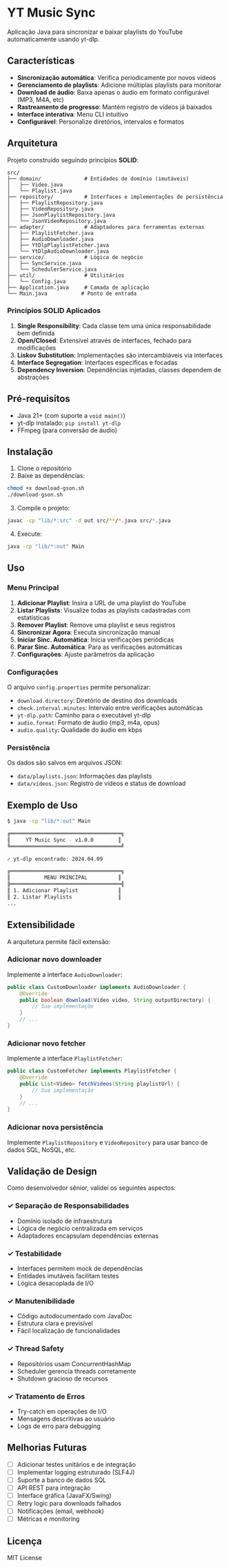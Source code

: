 # YT Music Sync

Aplicação Java para sincronizar e baixar playlists do YouTube automaticamente usando yt-dlp.

## Características

- **Sincronização automática**: Verifica periodicamente por novos vídeos
- **Gerenciamento de playlists**: Adicione múltiplas playlists para monitorar
- **Download de áudio**: Baixa apenas o áudio em formato configurável (MP3, M4A, etc)
- **Rastreamento de progresso**: Mantém registro de vídeos já baixados
- **Interface interativa**: Menu CLI intuitivo
- **Configurável**: Personalize diretórios, intervalos e formatos

## Arquitetura

Projeto construído seguindo princípios **SOLID**:

```
src/
├── domain/              # Entidades de domínio (imutáveis)
│   ├── Video.java
│   └── Playlist.java
├── repository/          # Interfaces e implementações de persistência
│   ├── PlaylistRepository.java
│   ├── VideoRepository.java
│   ├── JsonPlaylistRepository.java
│   └── JsonVideoRepository.java
├── adapter/             # Adaptadores para ferramentas externas
│   ├── PlaylistFetcher.java
│   ├── AudioDownloader.java
│   ├── YtDlpPlaylistFetcher.java
│   └── YtDlpAudioDownloader.java
├── service/             # Lógica de negócio
│   ├── SyncService.java
│   └── SchedulerService.java
├── util/                # Utilitários
│   └── Config.java
├── Application.java     # Camada de aplicação
└── Main.java           # Ponto de entrada
```

### Princípios SOLID Aplicados

1. **Single Responsibility**: Cada classe tem uma única responsabilidade bem definida
2. **Open/Closed**: Extensível através de interfaces, fechado para modificações
3. **Liskov Substitution**: Implementações são intercambiáveis via interfaces
4. **Interface Segregation**: Interfaces específicas e focadas
5. **Dependency Inversion**: Dependências injetadas, classes dependem de abstrações

## Pré-requisitos

- Java 21+ (com suporte a `void main()`)
- yt-dlp instalado: `pip install yt-dlp`
- FFmpeg (para conversão de áudio)

## Instalação

1. Clone o repositório
2. Baixe as dependências:
```bash
chmod +x download-gson.sh
./download-gson.sh
```

3. Compile o projeto:
```bash
javac -cp "lib/*:src" -d out src/**/*.java src/*.java
```

4. Execute:
```bash
java -cp "lib/*:out" Main
```

## Uso

### Menu Principal

1. **Adicionar Playlist**: Insira a URL de uma playlist do YouTube
2. **Listar Playlists**: Visualize todas as playlists cadastradas com estatísticas
3. **Remover Playlist**: Remove uma playlist e seus registros
4. **Sincronizar Agora**: Executa sincronização manual
5. **Iniciar Sinc. Automática**: Inicia verificações periódicas
6. **Parar Sinc. Automática**: Para as verificações automáticas
7. **Configurações**: Ajuste parâmetros da aplicação

### Configurações

O arquivo `config.properties` permite personalizar:

- `download.directory`: Diretório de destino dos downloads
- `check.interval.minutes`: Intervalo entre verificações automáticas
- `yt-dlp.path`: Caminho para o executável yt-dlp
- `audio.format`: Formato de áudio (mp3, m4a, opus)
- `audio.quality`: Qualidade do áudio em kbps

### Persistência

Os dados são salvos em arquivos JSON:
- `data/playlists.json`: Informações das playlists
- `data/videos.json`: Registro de vídeos e status de download

## Exemplo de Uso

```bash
$ java -cp "lib/*:out" Main

╔════════════════════════════════════╗
║     YT Music Sync - v1.0.0        ║
╚════════════════════════════════════╝

✓ yt-dlp encontrado: 2024.04.09

╔════════════════════════════════════╗
║           MENU PRINCIPAL          ║
╠════════════════════════════════════╣
║ 1. Adicionar Playlist             ║
║ 2. Listar Playlists               ║
...
```

## Extensibilidade

A arquitetura permite fácil extensão:

### Adicionar novo downloader

Implemente a interface `AudioDownloader`:

```java
public class CustomDownloader implements AudioDownloader {
    @Override
    public boolean download(Video video, String outputDirectory) {
        // Sua implementação
    }
    // ...
}
```

### Adicionar novo fetcher

Implemente a interface `PlaylistFetcher`:

```java
public class CustomFetcher implements PlaylistFetcher {
    @Override
    public List<Video> fetchVideos(String playlistUrl) {
        // Sua implementação
    }
    // ...
}
```

### Adicionar nova persistência

Implemente `PlaylistRepository` e `VideoRepository` para usar banco de dados SQL, NoSQL, etc.

## Validação de Design

Como desenvolvedor sênior, validei os seguintes aspectos:

### ✓ Separação de Responsabilidades
- Domínio isolado de infraestrutura
- Lógica de negócio centralizada em serviços
- Adaptadores encapsulam dependências externas

### ✓ Testabilidade
- Interfaces permitem mock de dependências
- Entidades imutáveis facilitam testes
- Lógica desacoplada de I/O

### ✓ Manutenibilidade
- Código autodocumentado com JavaDoc
- Estrutura clara e previsível
- Fácil localização de funcionalidades

### ✓ Thread Safety
- Repositórios usam ConcurrentHashMap
- Scheduler gerencia threads corretamente
- Shutdown gracioso de recursos

### ✓ Tratamento de Erros
- Try-catch em operações de I/O
- Mensagens descritivas ao usuário
- Logs de erro para debugging

## Melhorias Futuras

- [ ] Adicionar testes unitários e de integração
- [ ] Implementar logging estruturado (SLF4J)
- [ ] Suporte a banco de dados SQL
- [ ] API REST para integração
- [ ] Interface gráfica (JavaFX/Swing)
- [ ] Retry logic para downloads falhados
- [ ] Notificações (email, webhook)
- [ ] Métricas e monitoring

## Licença

MIT License
